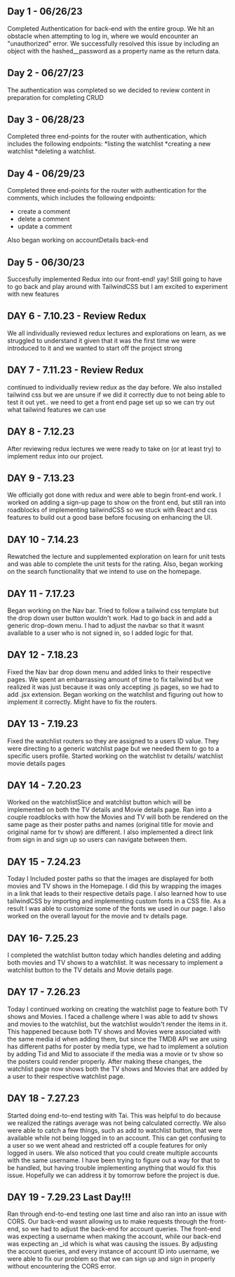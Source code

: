## Day 1 - 06/26/23
Completed Authentication for back-end with the entire group. We hit an obstacle when attempting to log in, where we would encounter an "unauthorized" error. We successfully resolved this issue by including an object with the hashed__password as a property name as the return data.

## Day 2 - 06/27/23
The authentication was completed so we decided to review content in preparation for completing CRUD

## Day 3 - 06/28/23
Completed three end-points for the router with authentication, which includes the following endpoints:
*listing the watchlist
*creating a new watchlist
*deleting a watchlist.

## Day 4 - 06/29/23
Completed three end-points for the router with authentication for the comments, which includes the following endpoints:
* create a comment
* delete a comment
* update a comment

Also began working on accountDetails back-end

## Day 5 - 06/30/23
Succesfully implemented Redux into our front-end! yay! Still going to have to go back and play around with TailwindCSS but I am excited to experiment with new features


## DAY 6 - 7.10.23 - Review Redux
We all individually reviewed redux lectures and explorations on learn, as we struggled to understand it given that it was the first time we were introduced to it and we wanted to start off the project strong

## DAY 7 - 7.11.23 - Review Redux
continued to individually review redux as the day before. We also installed tailwind css but we are unsure if we did it correctly due to not being able to test it out yet.. we need to get a front end page set up so we can try out what tailwind features we can use

## DAY 8 - 7.12.23
After reviewing redux lectures we were ready to take on (or at least try) to implement redux into our project.

## DAY 9 - 7.13.23
We officially got done with redux and were able to begin front-end work. I worked on adding a sign-up page to show on the front end, but still ran into roadblocks of implementing tailwindCSS so we stuck with React and css features to build out a good base before focusing on enhancing the UI.

## DAY 10 - 7.14.23
Rewatched the lecture and supplemented exploration on learn for unit tests and was able to complete the unit tests for the rating. Also, began working on the search functionality that we intend to use on the homepage.

## DAY 11 - 7.17.23
Began working on the Nav bar. Tried to follow a tailwind css template but the drop down user button wouldn't work. Had to go back in and add a generic drop-down menu. I had to adjust the navbar so that it wasnt available to a user who is not signed in, so I added logic for that.

## DAY 12 - 7.18.23
Fixed the Nav bar drop down menu and added links to their respective pages. We spent an embarrassing amount of time to fix tailwind but we realized it was just because it was only accepting .js pages, so we had to add .jsx extension. Began working on the watchlist and figuring out how to implement it correctly. Might have to fix the routers.

## DAY 13 - 7.19.23
Fixed the watchlist routers so they are assigned to a users ID value. They were directing to a generic watchlist page but we needed them to go to a specific users profile. Started working on the watchlist tv details/ watchlist movie details pages

## DAY 14 - 7.20.23
Worked on the watchlistSlice and watchlist button which will be implemented on both the TV details and Movie details page. Ran into a couple roadblocks with how the Movies and TV will both be rendered on the same page as their poster paths and names (original title for movie and original name for tv show) are different. I also implemented a direct link from sign in and sign up so users can navigate between them.

## DAY 15 - 7.24.23
Today I Included poster paths so that the images are displayed for both movies and TV shows in the Homepage. I did this by wrapping the images in a link that leads to their respective details page. I also learned how to use tailwindCSS by importing and implementing custom fonts in a CSS file. As a result I was able to customize some of the fonts we used in our page. I also worked on the overall layout for the movie and tv details page.

## DAY 16- 7.25.23
I completed the watchlist button today which handles deleting and adding both movies and TV shows to a watchlist. It was necessary to implement a watchlist button to the TV details and Movie details page.

## DAY 17 - 7.26.23

Today I continued working on creating the watchlist page to feature both TV shows and Movies. I faced a challenge where I was able to add tv shows and movies to the watchlist, but the watchlist wouldn't render the items in it. This happened because both TV shows and Movies were associated with the same media id when adding them, but since the TMDB API we are using has different paths for poster by media type, we had to implement a solution by adding Tid and Mid to associate if the media was a movie or tv show so the posters could render properly. After making these changes, the watchlist page now shows both the TV shows and Movies that are added by a user to their respective watchlist page.

## DAY 18 - 7.27.23
Started doing end-to-end testing with Tai. This was helpful to do because we realized the ratings average was not being calculated correctly. We also were able to catch a few things, such as add to watchlist button, that were available while not being logged in to an account. This can get confusing to a user so we went ahead and restricted off a couple features for only logged in users. We also noticed that you could create multiple accounts with the same username. I have been trying to figure out a way for that to be handled, but having trouble implementing anything that would fix this issue. Hopefully we can address it by tomorrow before the project is due.

## DAY 19 - 7.29.23 Last Day!!!
Ran through end-to-end testing one last time and also ran into an issue with CORS. Our back-end wasnt allowing us to make requests through the front-end, so we had to adjust the back-end for account queries. The front-end was expecting a username when making the account, while our back-end was expecting an _id which is what was causing the issues. By adjusting the account queries, and every instance of account ID into username, we were able to fix our problem so that we can sign up and sign in properly without encountering the CORS error.
